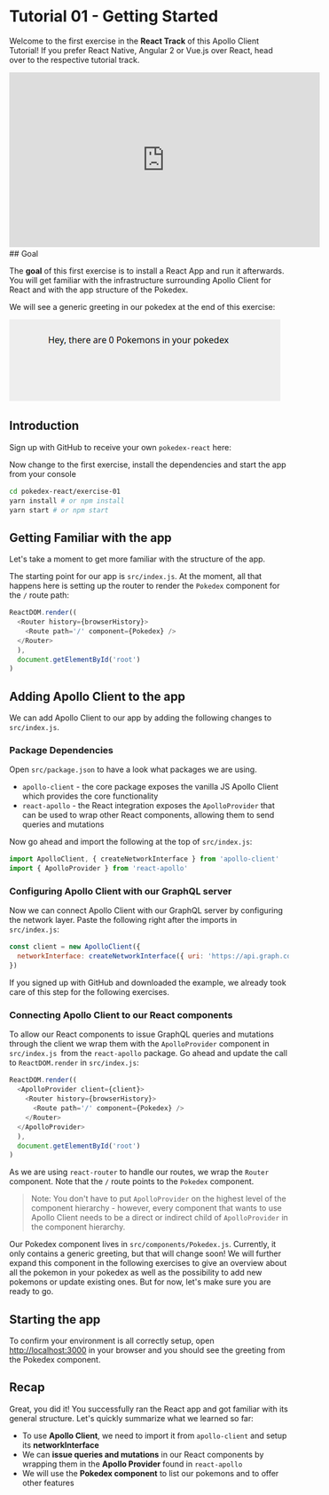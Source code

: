 # Tutorial 01 - Getting Started

Welcome to the first exercise in the **React Track** of this Apollo Client Tutorial! If you prefer React Native, Angular 2 or Vue.js over React, head over to the respective tutorial track.

<iframe width="560" height="315" src="https://www.youtube.com/embed/TiqPHEzSOg0?list=PLn2e1F9Rfr6neWxkWtlTAwshh07-m1p5I" frameborder="0" allowfullscreen></iframe>
## Goal

The **goal** of this first exercise is to install a React App and run it afterwards. You will get familiar with the infrastructure surrounding Apollo Client for React and with the app structure of the Pokedex.

We will see a generic greeting in our pokedex at the end of this exercise:

![](../images/react-exercise-01-pokedex.png)

## Introduction

Sign up with GitHub to receive your own `pokedex-react` here:

<!-- __DOWNLOAD_REACT__ -->

Now change to the first exercise, install the dependencies and start the app from your console

```sh
cd pokedex-react/exercise-01
yarn install # or npm install
yarn start # or npm start
```

## Getting Familiar with the app

Let's take a moment to get more familiar with the structure of the app.

The starting point for our app is `src/index.js`. At the moment, all that happens here is setting up the router to render the `Pokedex` component for the `/` route path:

```js
ReactDOM.render((
  <Router history={browserHistory}>
    <Route path='/' component={Pokedex} />
  </Router>
  ),
  document.getElementById('root')
)
```

## Adding Apollo Client to the app

We can add Apollo Client to our app by adding the following changes to `src/index.js`.

### Package Dependencies

Open `src/package.json` to have a look what packages we are using.

* `apollo-client` - the core package exposes the vanilla JS Apollo Client which provides the core functionality
* `react-apollo` - the React integration exposes the `ApolloProvider` that can be used to wrap other React components, allowing them to send queries and mutations

Now go ahead and import the following at the top of `src/index.js`:

```js@src/index.js
import ApolloClient, { createNetworkInterface } from 'apollo-client'
import { ApolloProvider } from 'react-apollo'
```

### Configuring Apollo Client with our GraphQL server

Now we can connect Apollo Client with our GraphQL server by configuring the network layer. Paste the following right after the imports in `src/index.js`:

```js@src/index.js
const client = new ApolloClient({
  networkInterface: createNetworkInterface({ uri: 'https://api.graph.cool/simple/v1/__PROJECT_ID__'}),
})
```

If you signed up with GitHub and downloaded the example, we already took care of this step for the following exercises.

### Connecting Apollo Client to our React components

To allow our React components to issue GraphQL queries and mutations through the client we wrap them with the `ApolloProvider` component in `src/index.js `from the `react-apollo` package. Go ahead and update the call to `ReactDOM.render` in `src/index.js`:

```js@src/index.js
ReactDOM.render((
  <ApolloProvider client={client}>
    <Router history={browserHistory}>
      <Route path='/' component={Pokedex} />
    </Router>
  </ApolloProvider>
  ),
  document.getElementById('root')
)
```

As we are using `react-router` to handle our routes, we wrap the `Router` component. Note that the `/` route points to the `Pokedex` component.

> Note: You don't have to put `ApolloProvider` on the highest level of the component hierarchy - however, every component that wants to use Apollo Client needs to be a direct or indirect child of `ApolloProvider` in the component hierarchy.

Our Pokedex component lives in `src/components/Pokedex.js`. Currently, it only contains a generic greeting, but that will change soon! We will further expand this component in the following exercises to give an overview about all the pokemon in your pokedex as well as the possibility to add new pokemons or update existing ones. But for now, let's make sure you are ready to go.

## Starting the app

To confirm your environment is all correctly setup, open [http://localhost:3000](http://localhost:3000) in your browser and you should see the greeting from the Pokedex component.

## Recap

Great, you did it! You successfully ran the React app and got familiar with its general structure. Let's quickly summarize what we learned so far:

* To use **Apollo Client**, we need to import it from `apollo-client` and setup its **networkInterface**
* We can **issue queries and mutations** in our React components by wrapping them in the **Apollo Provider** found in `react-apollo`
* We will use the **Pokedex component** to list our pokemons and to offer other features
